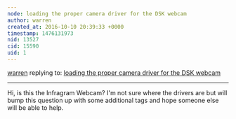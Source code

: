 ```yaml
---
node: loading the proper camera driver for the DSK webcam
author: warren
created_at: 2016-10-10 20:39:33 +0000
timestamp: 1476131973
nid: 13527
cid: 15590
uid: 1
---
```




[warren](../profile/warren) replying to: [loading the proper camera driver for the DSK webcam](../notes/Winter/10-06-2016/loading-the-proper-camera-driver-for-the-vimicro-cv0347tlpa)

----
Hi, is this the Infragram Webcam? I'm not sure where the drivers are but will bump this question up with some additional tags and hope someone else will be able to help.